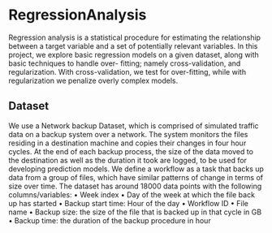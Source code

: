 # RegressionAnalysis
Regression analysis is a statistical procedure for estimating the relationship between a target variable and a set of potentially relevant variables. In this project, we explore basic regression models on a given dataset, along with basic techniques to handle over- fitting; namely cross-validation, and regularization. With cross-validation, we test for over-fitting, while with regularization we penalize overly complex models.
## Dataset
We use a Network backup Dataset, which is comprised of simulated traffic data on a backup system over a network. The system monitors the files residing in a destination machine and copies their changes in four hour cycles. At the end of each backup process, the size of the data moved to the destination as well as the duration it took are logged, to be used for developing prediction models. We define a workflow as a task that backs up data from a group of files, which have similar patterns of change in terms of size over time. The dataset has around 18000 data points with the following columns/variables:
• Week index
• Day of the week at which the file back up has started
• Backup start time: Hour of the day
• Workflow ID
• File name
• Backup size: the size of the file that is backed up in that cycle in GB • Backup time: the duration of the backup procedure in hour

